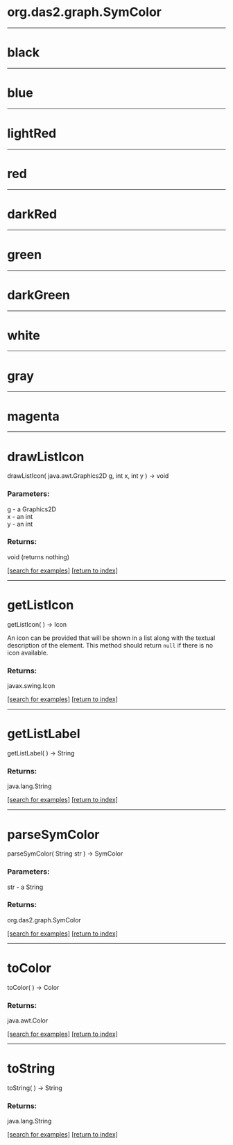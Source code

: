 # org.das2.graph.SymColor



***
<a name="black"></a>
# black



***
<a name="blue"></a>
# blue



***
<a name="lightRed"></a>
# lightRed



***
<a name="red"></a>
# red



***
<a name="darkRed"></a>
# darkRed



***
<a name="green"></a>
# green



***
<a name="darkGreen"></a>
# darkGreen



***
<a name="white"></a>
# white



***
<a name="gray"></a>
# gray



***
<a name="magenta"></a>
# magenta



***
<a name="drawListIcon"></a>
# drawListIcon
drawListIcon( java.awt.Graphics2D g, int x, int y ) &rarr; void



### Parameters:
g - a Graphics2D
<br>x - an int
<br>y - an int

### Returns:
void (returns nothing)


<a href="https://github.com/autoplot/dev/search?q=drawListIcon&unscoped_q=drawListIcon">[search for examples]</a>
<a href="https://github.com/autoplot/documentation/blob/master/javadoc/index-all.md">[return to index]</a>

***
<a name="getListIcon"></a>
# getListIcon
getListIcon(  ) &rarr; Icon

An icon can be provided that will be shown in a list
 along with the textual description of the element.
 This method should return <code>null</code> if there
 is no icon available.

### Returns:
javax.swing.Icon


<a href="https://github.com/autoplot/dev/search?q=getListIcon&unscoped_q=getListIcon">[search for examples]</a>
<a href="https://github.com/autoplot/documentation/blob/master/javadoc/index-all.md">[return to index]</a>

***
<a name="getListLabel"></a>
# getListLabel
getListLabel(  ) &rarr; String



### Returns:
java.lang.String


<a href="https://github.com/autoplot/dev/search?q=getListLabel&unscoped_q=getListLabel">[search for examples]</a>
<a href="https://github.com/autoplot/documentation/blob/master/javadoc/index-all.md">[return to index]</a>

***
<a name="parseSymColor"></a>
# parseSymColor
parseSymColor( String str ) &rarr; SymColor



### Parameters:
str - a String

### Returns:
org.das2.graph.SymColor


<a href="https://github.com/autoplot/dev/search?q=parseSymColor&unscoped_q=parseSymColor">[search for examples]</a>
<a href="https://github.com/autoplot/documentation/blob/master/javadoc/index-all.md">[return to index]</a>

***
<a name="toColor"></a>
# toColor
toColor(  ) &rarr; Color



### Returns:
java.awt.Color


<a href="https://github.com/autoplot/dev/search?q=toColor&unscoped_q=toColor">[search for examples]</a>
<a href="https://github.com/autoplot/documentation/blob/master/javadoc/index-all.md">[return to index]</a>

***
<a name="toString"></a>
# toString
toString(  ) &rarr; String



### Returns:
java.lang.String


<a href="https://github.com/autoplot/dev/search?q=toString&unscoped_q=toString">[search for examples]</a>
<a href="https://github.com/autoplot/documentation/blob/master/javadoc/index-all.md">[return to index]</a>

